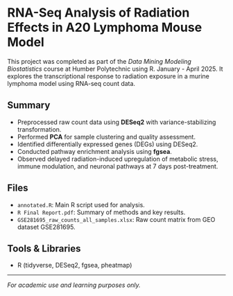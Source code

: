 # RNA-Seq Analysis of Radiation Effects in A20 Lymphoma Mouse Model

This project was completed as part of the *Data Mining Modeling Biostatistics* course at Humber Polytechnic using R. January - April 2025. It explores the transcriptional response to radiation exposure in a murine lymphoma model using RNA-seq count data.

## Summary

- Preprocessed raw count data using **DESeq2** with variance-stabilizing transformation.
- Performed **PCA** for sample clustering and quality assessment.
- Identified differentially expressed genes (DEGs) using DESeq2.
- Conducted pathway enrichment analysis using **fgsea**.
- Observed delayed radiation-induced upregulation of metabolic stress, immune modulation, and neuronal pathways at 7 days post-treatment.

## Files

- `annotated.R`: Main R script used for analysis.
- `R Final Report.pdf`: Summary of methods and key results.
- `GSE281695_raw_counts_all_samples.xlsx`: Raw count matrix from GEO dataset GSE281695.

## Tools & Libraries

- R (tidyverse, DESeq2, fgsea, pheatmap)

---

*For academic use and learning purposes only.*

